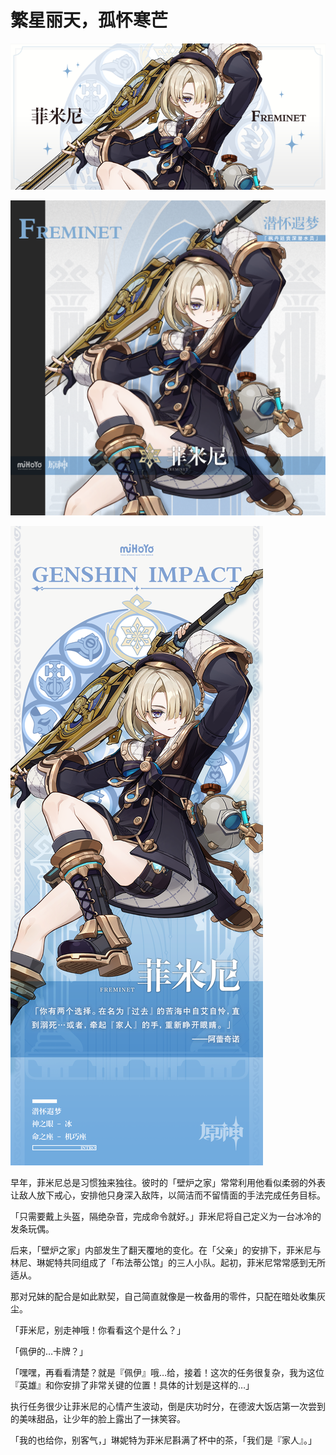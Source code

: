 # 繁星丽天，孤怀寒芒

![FREMINET-菲米尼-2](./../A小卡/FREMINET-菲米尼-2.png)

![FREMINET-菲米尼-2](./../B方形卡/FREMINET-菲米尼-2.png)

![FREMINET-菲米尼-2](./../C立绘/FREMINET-菲米尼-2.png)

早年，菲米尼总是习惯独来独往。彼时的「壁炉之家」常常利用他看似柔弱的外表让敌人放下戒心，安排他只身深入敌阵，以简洁而不留情面的手法完成任务目标。

「只需要戴上头盔，隔绝杂音，完成命令就好。」菲米尼将自己定义为一台冰冷的发条玩偶。

后来，「壁炉之家」内部发生了翻天覆地的变化。在「父亲」的安排下，菲米尼与林尼、琳妮特共同组成了「布法蒂公馆」的三人小队。起初，菲米尼常常感到无所适从。

那对兄妹的配合是如此默契，自己简直就像是一枚备用的零件，只配在暗处收集灰尘。

「菲米尼，别走神哦！你看看这个是什么？」

「佩伊的…卡牌？」

「嘿嘿，再看看清楚？就是『佩伊』哦…给，接着！这次的任务很复杂，我为这位『英雄』和你安排了非常关键的位置！具体的计划是这样的…」

执行任务很少让菲米尼的心情产生波动，倒是庆功时分，在德波大饭店第一次尝到的美味甜品，让少年的脸上露出了一抹笑容。

「我的也给你，别客气，」琳妮特为菲米尼斟满了杯中的茶，「我们是『家人』。」